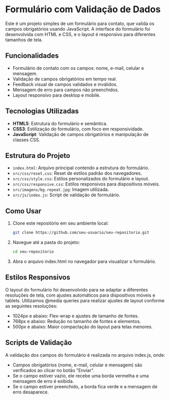 # Formulário com Validação de Dados

Este é um projeto simples de um formulário para contato, que valida os campos obrigatórios usando JavaScript. A interface do formulário foi desenvolvida com HTML e CSS, e o layout é responsivo para diferentes tamanhos de tela.

## Funcionalidades

- Formulário de contato com os campos: nome, e-mail, celular e mensagem.
- Validação de campos obrigatórios em tempo real.
- Feedback visual de campos validados e inválidos.
- Mensagem de erro para campos não preenchidos.
- Layout responsivo para desktop e mobile.

## Tecnologias Utilizadas

- **HTML5**: Estrutura do formulário e semântica.
- **CSS3**: Estilização do formulário, com foco em responsividade.
- **JavaScript**: Validação de campos obrigatórios e manipulação de classes CSS.

## Estrutura do Projeto

- `index.html`: Arquivo principal contendo a estrutura do formulário.
- `src/css/reset.css`: Reset de estilos padrão dos navegadores.
- `src/css/style.css`: Estilos personalizados do formulário e layout.
- `src/css/responsive.css`: Estilos responsivos para dispositivos móveis.
- `src/imagens/bg.repeat.jpg`: Imagem utilizada.
- `src/js/index.js`: Script de validação de formulário.

## Como Usar

1. Clone este repositório em seu ambiente local:

   ```bash
   git clone https://github.com/seu-usuario/seu-repositorio.git

2. Navegue até a pasta do projeto:

    ```bash
    cd seu-repositorio

3. Abra o arquivo index.html no navegador para visualizar o formulário.

## Estilos Responsivos

O layout do formulário foi desenvolvido para se adaptar a diferentes resoluções de tela, com ajustes automáticos para dispositivos móveis e tablets. Utilizamos @media queries para realizar ajustes de layout conforme as seguintes resoluções:

- 1024px e abaixo: Flex-wrap e ajustes de tamanho de fontes.
- 768px e abaixo: Redução no tamanho de fontes e elementos.
- 500px e abaixo: Maior compactação do layout para telas menores.

## Scripts de Validação

A validação dos campos do formulário é realizada no arquivo index.js, onde:

- Campos obrigatórios (nome, e-mail, celular e mensagem) são verificados ao clicar no botão "Enviar".
- Se o campo estiver vazio, ele recebe uma borda vermelha e uma mensagem de erro é exibida.
- Se o campo estiver preenchido, a borda fica verde e a mensagem de erro desaparece.